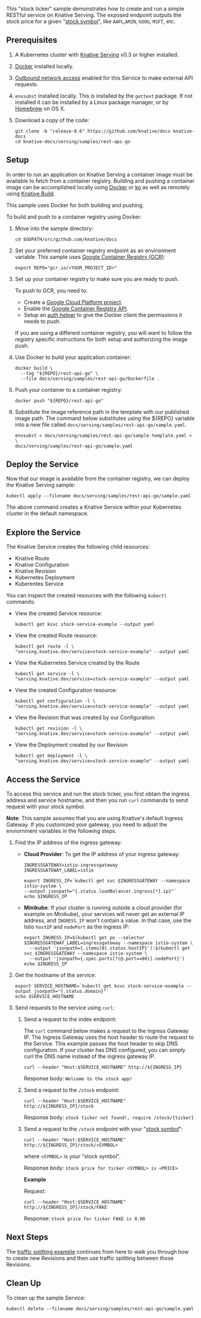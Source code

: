 This "stock ticker" sample demonstrates how to create and run a simple RESTful service
on Knative Serving. The exposed endpoint outputs the stock price for a given
"[stock symbol](https://www.marketwatch.com/tools/quotes/lookup.asp)", like 
`AAPL`,`AMZN`, `GOOG`, `MSFT`, etc. 


## Prerequisites

1. A Kubernetes cluster with [Knative Serving](../../../install/README.md) v0.3
   or higher installed.
1. [Docker](https://docs.docker.com/get-started/#prepare-your-docker-environment)
   installed locally.
1. [Outbound network access](../../outbound-network-access.md) enabled for this
   Service to make external API requests.
1. `envsubst` installed locally. This is installed by the `gettext` package. If
   not installed it can be installed by a Linux package manager, or by
   [Homebrew](https://brew.sh/) on OS X.
1. Download a copy of the code:

    ```shell
    git clone -b "release-0.6" https://github.com/knative/docs knative-docs
    cd knative-docs/serving/samples/rest-api-go
    ```

## Setup

In order to run an application on Knative Serving a container image must be
available to fetch from a container registry. Building and pushing a container
image can be accomplished locally using
[Docker](https://docs.docker.com/get-started) or
[ko](https://github.com/google/go-containerregistry/tree/master/cmd/ko) as well
as remotely using [Knative Build](../../../build).

This sample uses Docker for both building and pushing.

To build and push to a container registry using Docker:

1. Move into the sample directory:

    ```shell
    cd $GOPATH/src/github.com/knative/docs
    ```

2. Set your preferred container registry endpoint as an environment variable.
   This sample uses
   [Google Container Registry (GCR)](https://cloud.google.com/container-registry/):


    ```shell
    export REPO="gcr.io/<YOUR_PROJECT_ID>"
    ```

3. Set up your container registry to make sure you are ready to push.

    To push to GCR, you need to:

    - Create a
     [Google Cloud Platform project](https://cloud.google.com/resource-manager/docs/creating-managing-projects#creating_a_project).
    - Enable the
      [Google Container Registry API](https://console.cloud.google.com/apis/library/containerregistry.googleapis.com).
    - Setup an
      [auth helper](https://cloud.google.com/container-registry/docs/advanced-authentication#gcloud_as_a_docker_credential_helper)
      to give the Docker client the permissions it needs to push.

    If you are using a different container registry, you will want to follow the
    registry specific instructions for both setup and authorizing the image push.

4. Use Docker to build your application container:

    ```shell
    docker build \
      --tag "${REPO}/rest-api-go" \
      --file docs/serving/samples/rest-api-go/Dockerfile .
    ```

5. Push your container to a container registry:

    ```shell
    docker push "${REPO}/rest-api-go"
    ```

6. Substitute the image reference path in the template with our published image
   path. The command below substitutes using the \${REPO} variable into a new
   file called `docs/serving/samples/rest-api-go/sample.yaml`.

    ```shell
    envsubst < docs/serving/samples/rest-api-go/sample-template.yaml > \
    docs/serving/samples/rest-api-go/sample.yaml
    ```

## Deploy the Service

Now that our image is available from the container registry, we can deploy the
Knative Serving sample:

```shell
kubectl apply --filename docs/serving/samples/rest-api-go/sample.yaml
```

The above command creates a Knative Service within your Kubernetes cluster in
the default namespace.

## Explore the Service

The Knative Service creates the following child resources:

- Knative Route
- Knative Configuration
- Knative Revision
- Kubernetes Deployment
- Kuberentes Service

You can inspect the created resources with the following `kubectl` commands:

- View the created Service resource:

   ```shell
   kubectl get ksvc stock-service-example --output yaml
   ```

- View the created Route resource:

   ```shell
   kubectl get route -l \
   "serving.knative.dev/service=stock-service-example" --output yaml
   ```

- View the Kubernetes Service created by the Route

   ```shell
   kubectl get service -l \
   "serving.knative.dev/service=stock-service-example" --output yaml
   ```

- View the created Configuration resource:

   ```shell
   kubectl get configuration -l \
   "serving.knative.dev/service=stock-service-example" --output yaml
   ```

- View the Revision that was created by our Configuration:

   ```shell
   kubectl get revision -l \
   "serving.knative.dev/service=stock-service-example" --output yaml
   ```

- View the Deployment created by our Revision

   ```shell
   kubectl get deployment -l \
   "serving.knative.dev/service=stock-service-example" --output yaml
   ```

## Access the Service

To access this service and run the stock ticker, you first obtain the ingress address
and service hostname, and then you run `curl` commands to send request with your stock 
symbol.

**Note**: This sample assumes that you are using Knative's default Ingress Gateway. 
If you customized your gateway, you need to adjust the enviornment
variables in the following steps.

1. Find the IP address of the ingress gateway:

    - **Cloud Provider**: To get the IP address of your ingress gateway:

       ```shell
       INGRESSGATEWAY=istio-ingressgateway
       INGRESSGATEWAY_LABEL=istio

       export INGRESS_IP=`kubectl get svc $INGRESSGATEWAY --namespace istio-system \
       --output jsonpath="{.status.loadBalancer.ingress[*].ip}"`
       echo $INGRESS_IP
       ```

   - **Minikube**: If your cluster is running outside a cloud provider (for example on
      Minikube), your services will never get an external IP address, and
      `INGRESS_IP` won't contain a value. In that case, use the Istio `hostIP` and
      `nodePort` as the ingress IP:

       ```shell
       export INGRESS_IP=$(kubectl get po --selector $INGRESSGATEWAY_LABEL=ingressgateway --namespace istio-system \
         --output 'jsonpath={.items[0].status.hostIP}'):$(kubectl get svc $INGRESSGATEWAY --namespace istio-system \
         --output 'jsonpath={.spec.ports[?(@.port==80)].nodePort}')
       echo $INGRESS_IP
       ```

2. Get the hostname of the service:

    ```shell
    export SERVICE_HOSTNAME=`kubectl get ksvc stock-service-example --output jsonpath="{.status.domain}"`
    echo $SERVICE_HOSTNAME
    ```

3. Send requests to the service using `curl`:

    1. Send a request to the index endpoint:

       The `curl` command below makes a request to the Ingress Gateway IP. The
       Ingress Gateway uses the host header to route the request to the Service.
       This example passes the host header to skip DNS configuration. If your
       cluster has DNS configured, you can simply curl the DNS name instead of the
       ingress gateway IP.

       ```shell
       curl --header "Host:$SERVICE_HOSTNAME" http://${INGRESS_IP}
       ```

       Response body: `Welcome to the stock app!`

    2. Send a request to the `/stock` endpoint:

        ```shell
        curl --header "Host:$SERVICE_HOSTNAME" http://${INGRESS_IP}/stock
        ```

        Response body: `stock ticker not found!, require /stock/{ticker}`

    3. Send a request to the `/stock` endpoint with your 
       "[stock symbol](https://www.marketwatch.com/tools/quotes/lookup.asp)":

        ```shell
        curl --header "Host:$SERVICE_HOSTNAME" http://${INGRESS_IP}/stock/<SYMBOL>
        ```
        
        where `<SYMBOL>` is your "stock symbol".
        
        
        Response body: `stock price for ticker <SYMBOL> is <PRICE>`
        
        **Example** 
        
        Request:
        
        ```shell
        curl --header "Host:$SERVICE_HOSTNAME" http://${INGRESS_IP}/stock/FAKE
        ```

        Response: `stock price for ticker FAKE is 0.00`

## Next Steps

The [traffic splitting example](../traffic-splitting/README.md) continues from
here to walk you through how to create new Revisions and then use traffic
splitting between those Revisions.

## Clean Up

To clean up the sample Service:

```shell
kubectl delete --filename docs/serving/samples/rest-api-go/sample.yaml
```
